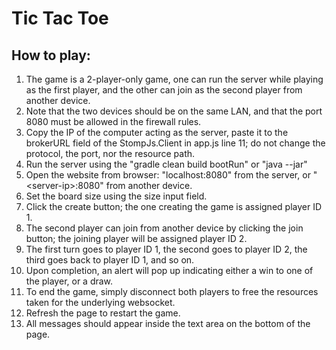# Tic Tac Toe

## How to play:
1. The game is a 2-player-only game, one can run the server while playing as the first player, and the other can join as the second player from another device.
2. Note that the two devices should be on the same LAN, and that the port 8080 must be allowed in the firewall rules.
3. Copy the IP of the computer acting as the server, paste it to the brokerURL field of the StompJs.Client in app.js line 11; do not change the protocol, the port, nor the resource path.
4. Run the server using the "gradle clean build bootRun" or "java --jar"
5. Open the website from browser: "localhost:8080" from the server, or "&lt;server-ip&gt;:8080" from another device.
6. Set the board size using the size input field.
7. Click the create button; the one creating the game is assigned player ID 1.
8. The second player can join from another device by clicking the join button; the joining player will be assigned player ID 2.
9. The first turn goes to player ID 1, the second goes to player ID 2, the third goes back to player ID 1, and so on.
10. Upon completion, an alert will pop up indicating either a win to one of the player, or a draw.
11. To end the game, simply disconnect both players to free the resources taken for the underlying websocket.
12. Refresh the page to restart the game.
13. All messages should appear inside the text area on the bottom of the page.